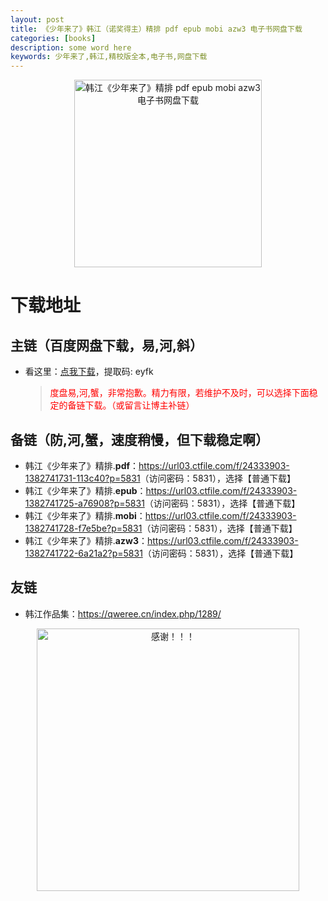 ```yaml
---
layout: post
title: 《少年来了》韩江（诺奖得主）精排 pdf epub mobi azw3 电子书网盘下载
categories: [books]
description: some word here
keywords: 少年来了,韩江,精校版全本,电子书,网盘下载
---
```


<div align="center"><img src="https://qweree.cn/wp-content/uploads/2024/10/shao-nian-lai-le-tuya.jpg" alt="韩江《少年来了》精排 pdf epub mobi azw3 电子书网盘下载" width="300px" height="auto"></div>

# 下载地址

## 主链（百度网盘下载，易,河,斜）

- 看这里：[点我下载](https://pan.baidu.com/s/1iMXUbSbtZQZjDcqDmnWUyw?pwd=eyfk)，提取码: eyfk

  > <p style="color:red" >度盘易,河,蟹，非常抱歉。精力有限，若维护不及时，可以选择下面稳定的备链下载。（或留言让博主补链）</p>

## 备链（防,河,蟹，速度稍慢，但下载稳定啊）

- 韩江《少年来了》精排.**pdf**：<https://url03.ctfile.com/f/24333903-1382741731-113c40?p=5831>（访问密码：5831），选择【普通下载】
- 韩江《少年来了》精排.**epub**：<https://url03.ctfile.com/f/24333903-1382741725-a76908?p=5831>（访问密码：5831），选择【普通下载】
- 韩江《少年来了》精排.**mobi**：<https://url03.ctfile.com/f/24333903-1382741728-f7e5be?p=5831>（访问密码：5831），选择【普通下载】
- 韩江《少年来了》精排.**azw3**：<https://url03.ctfile.com/f/24333903-1382741722-6a21a2?p=5831>（访问密码：5831），选择【普通下载】

## 友链

- 韩江作品集：<https://qweree.cn/index.php/1289/>

<div align="center"><img src="https://pic.imgdb.cn/item/6707df6bd29ded1a8ce37031.gif" alt="感谢！！！" width="420px" height="auto"/></div>
